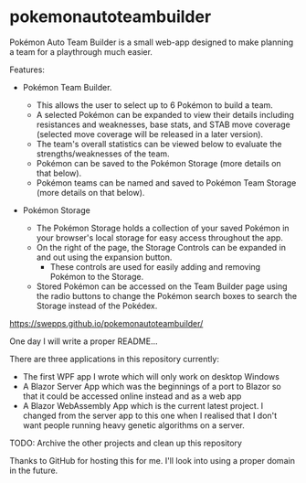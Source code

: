 # pokemonautoteambuilder

Pokémon Auto Team Builder is a small web-app designed to make planning a team for a playthrough much easier.

Features:
- Pokémon Team Builder.

  - This allows the user to select up to 6 Pokémon to build a team.
  - A selected Pokémon can be expanded to view their details including resistances and weaknesses, base stats, and STAB move coverage (selected move coverage will be released in a later version).
  - The team's overall statistics can be viewed below to evaluate the strengths/weaknesses of the team.
  - Pokémon can be saved to the Pokémon Storage (more details on that below).
  - Pokémon teams can be named and saved to Pokémon Team Storage (more details on that below).

- Pokémon Storage
  
  - The Pokémon Storage holds a collection of your saved Pokémon in your browser's local storage for easy access throughout the app.
  - On the right of the page, the Storage Controls can be expanded in and out using the expansion button.
      - These controls are used for easily adding and removing Pokémon to the Storage.
  - Stored Pokémon can be accessed on the Team Builder page using the radio buttons to change the Pokémon search boxes to search the Storage instead of the Pokédex.
  
https://swepps.github.io/pokemonautoteambuilder/

One day I will write a proper README...

There are three applications in this repository currently:
- The first WPF app I wrote which will only work on desktop Windows
- A Blazor Server App which was the beginnings of a port to Blazor so that it could be accessed online instead and as a web app
- A Blazor WebAssembly App which is the current latest project. I changed from the server app to this one when I realised that I don't want people running heavy genetic algorithms on a server.

TODO: Archive the other projects and clean up this repository

Thanks to GitHub for hosting this for me. I'll look into using a proper domain in the future.

